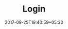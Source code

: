 ---
title: "Login"
date: 2017-09-25T19:40:59+05:30
draft: false
layout: login-password


overlay: blackout

corporater : corporater

flight : flight-header

overlayre: log-password


---